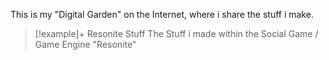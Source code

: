 This is my "Digital Garden" on the Internet, where i share the stuff i make.

> [!example]+ Resonite Stuff
> The Stuff i made within the Social Game / Game Engine "Resonite"
